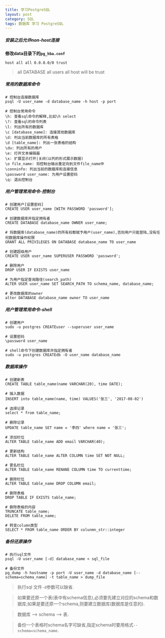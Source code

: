 ```yaml
---
title: 学习PostgreSQL
layout: post
category: SQL
tags: 数据库 学习 PostgreSQL
---
```


##### 安装之后允许non-host连接

**修改data目录下的`pg_hba.conf`**

`host all all 0.0.0.0/0 trust`

> all DATABASE all users all host will be trust

##### 常用的数据库命令

    # 控制台连接数据库
    psql -U user_name -d database_name -h host -p port

    # 控制台常用命令
    \h: 查看sql命令的解释,比如\h select
    \?: 查看sql的命令列表
    \l: 列出所有的数据库
    \c [database_name]: 连接其他数据库
    \d: 列出当前数据库的所有表格
    \d [table_name]: 列出一张表格的结构
    \du: 列出所有的用户
    \e: 打开文本编辑器
    \x: 扩展显示打开|关闭(以列的形式展示数据)
    \o file_name: 将控制台输出重定向到文件file_name中
    \conninfo: 列出当前的数据库和连接信息
    \password user_name: 为用户设置密码
    \q: 退出控制台

##### 用户管理常用命令-控制台

    # 创建用户[设置密码]
    CREATE USER user_name [WITH PASSWORD 'password'];

    # 创建数据库并指定拥有者
    CREATE DATABASE database_name OWNER user_name;

    # 将数据库(database_name)的所有权都赋予用户(user_name),否则用户只能登陆,没有任何数据库操作权限
    GRANT ALL PRIVILEGES ON DATABASE database_name TO user_name

    # 创建超级用户
    CREATE USER user_name SUPERUSER PASSWORD 'password';

    # 删除用户
    DROP USER IF EXISTS user_name 

    # 为用户指定查询路径(search_path)
    ALTER USER user_name SET SEARCH_PATH TO schema_name, database_name;

    # 更改数据库的owner
    alter DATABASE database_name owner TO user_name

##### 用户管理常用命令-shell

    # 创建用户
    sudo -u postgres CREATEuser --superuser user_name

    # 设置密码
    \password user_name

    # shell命令下创建数据库并指定拥有者
    sudo -u postgres CREATEdb -O user_name database_name

##### 数据库操作

    # 创建新表
    CREATE TABLE table_name(name VARCHAR(20), time DATE);

    # 插入数据
    INSERT into table_name(name, time) VALUES('张三', '2017-08-02')

    # 选择记录
    select * from table_name;

    # 删除记录
    UPDATE table_name SET name = '李四' where name = '张三';

    # 添加栏位
    ALTER TABLE table_name ADD email VARCHAR(40);

    # 更新结构     
    ALTER TABLE table_name ALTER COLUMN time SET NOT NULL;

    # 更名栏位
    ALTER TABLE table_name RENANE COLUMN time TO currenttime;

    # 删除栏位
    ALTER TABLE table_name DROP COLUMN email;

    # 删除表格
    DROP TABLE IF EXISTS table_name;

    # 删除表格的内容 
    TRUNCATE table_name;
    DELETE FROM table_name;

    # 转变column类型
    SELECT * FROM table_name ORDER BY colunmn_str::integer

##### 备份还原操作

    # 执行sql文件
    psql -U user_name [-d] database_name < sql_file

    # 备份文件
    pg_dump -h hostname -p port -U user_name -d database_name [--schema=schema_name] -t table_name > dump_file

> 执行sql 文件`-d`参数可以缺省.

> 如果要还原一个表(表中有schema信息),必须要先建立对应的schema和数据库;如果是要还原一个schema,则要建立数据库(数据库是任意的).

> 数据库 --> schema --> 表.

> 备份一个表格时schema名字可缺省,指定schema时要用格式`--schema=schema_name`.
